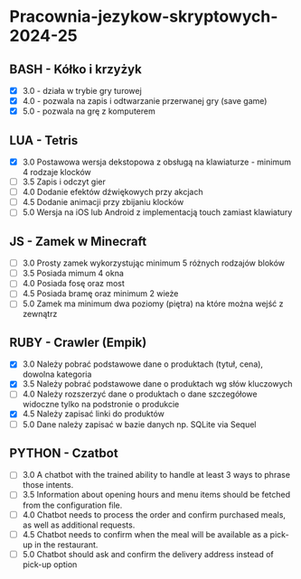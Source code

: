# Pracownia-jezykow-skryptowych-2024-25

## BASH - Kółko i krzyżyk
- [x] 3.0 - działa w trybie gry turowej
- [x] 4.0 - pozwala na zapis i odtwarzanie przerwanej gry (save game)
- [x] 5.0 - pozwala na grę z komputerem

## LUA - Tetris
- [x] 3.0 Postawowa wersja dekstopowa z obsługą na klawiaturze - minimum 4 rodzaje klocków
- [ ] 3.5 Zapis i odczyt gier
- [ ] 4.0 Dodanie efektów dźwiękowych przy akcjach
- [ ] 4.5 Dodanie animacji przy zbijaniu klocków
- [ ] 5.0 Wersja na iOS lub Android z implementacją touch zamiast klawiatury

## JS - Zamek w Minecraft
- [ ] 3.0 Prosty zamek wykorzystując minimum 5 różnych rodzajów bloków
- [ ] 3.5 Posiada mimum 4 okna
- [ ] 4.0 Posiada fosę oraz most
- [ ] 4.5 Posiada bramę oraz minimum 2 wieże
- [ ] 5.0 Zamek ma minimum dwa poziomy (piętra) na które można wejść z zewnątrz

## RUBY - Crawler (Empik)
- [x] 3.0 Należy pobrać podstawowe dane o produktach (tytuł, cena), dowolna kategoria
- [x] 3.5 Należy pobrać podstawowe dane o produktach wg słów kluczowych
- [ ] 4.0 Należy rozszerzyć dane o produktach o dane szczegółowe widoczne tylko na podstronie o produkcie
- [x] 4.5 Należy zapisać linki do produktów
- [ ] 5.0 Dane należy zapisać w bazie danych np. SQLite via Sequel

## PYTHON - Czatbot
- [ ] 3.0 A chatbot with the trained ability to handle at least 3 ways to phrase those intents.
- [ ] 3.5 Information about opening hours and menu items should be fetched from the configuration file.
- [ ] 4.0 Chatbot needs to process the order and confirm purchased meals, as well as additional requests.
- [ ] 4.5 Chatbot needs to confirm when the meal will be available as a pick-up in the restaurant.
- [ ] 5.0 Chatbot should ask and confirm the delivery address instead of pick-up option